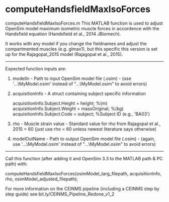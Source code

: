 # computeHandsfieldMaxIsoForces

computeHandsfieldMaxIsoForces.m
This MATLAB function is used to adjust OpenSim model maximum isometric muscle forces in accordence with the Handsfield equation (Handsfield et al., 2014 JBiomech).

It works with any model if you change the fieldnames and adjust the compartmented muscles (e.g. glmax1), but this specific this version is set up for the 
Rajagopal_2015 model (Rajagopal et al., 2015).

------------------------------------------------------------------------------------------------------------------------------------------------------------------

Expected function inputs are:


1) modelIn - Path to input OpenSim model file (.osim) - (use '...\MyModel.osim' instead of "...\MyModel.osim" to avoid errors)

2) acquisitionInfo - A struct containing subject specific information

    acquisitionInfo.Subject.Height = height; %(m)
    acquisitionInfo.Subject.Weight = massOriginal; %(kg)
    acquisitionInfo.Subject.Code = subject; %Subject ID (e.g., 'BA03')
    
3) rho - Muscle strain value - Standard value for rho from Rajagopal et al., 2015 = 60 (just use rho = 60 unless newest literature says otherwise)

4) modelOutName - Path to output OpenSim model file (.osim) - (again, use '...\MyModel.osim' instead of "...\MyModel.osim" to avoid errors)

------------------------------------------------------------------------------------------------------------------------------------------------------------------

Call this function (after adding it and OpenSim 3.3 to the MATLAB path & PC path) with:

computeHandsfieldMaxIsoForces(osimModel_targ_filepath, acquisitionInfo, rho, osimModel_adjusted_filepath);


For more information on the CEINMS pipeline (including a CEINMS step by step guide) see bit.ly/CEINMS_Pipeline_Redone_v1_2
